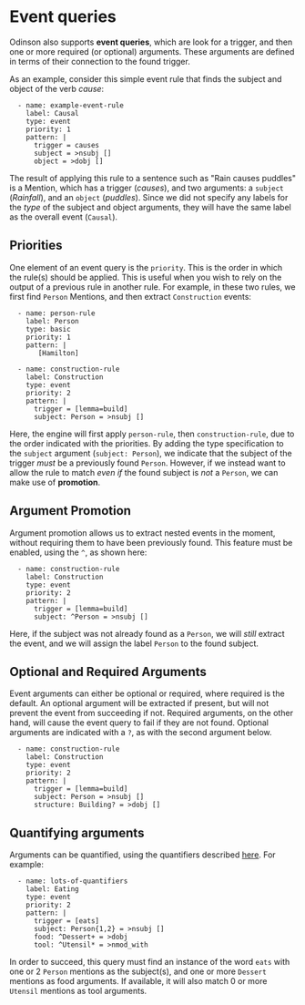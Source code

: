 # Event queries

Odinson also supports **event queries**, which are look for a trigger, and then one or more required (or optional) arguments.
These arguments are defined in terms of their connection to the found trigger.

As an example, consider this simple event rule that finds the subject and object of the verb _cause_:

      - name: example-event-rule
        label: Causal
        type: event
        priority: 1
        pattern: |
          trigger = causes
          subject = >nsubj []
          object = >dobj [] 

The result of applying this rule to a sentence such as "Rain causes puddles" is a Mention, which has a trigger (_causes_), and two arguments: a `subject` (_Rainfall_), and an `object` (_puddles_).
Since we did not specify any labels for the _type_ of the subject and object arguments, they will have the same label as the overall event (`Causal`).

## Priorities

One element of an event query is the `priority`.  This is the order in which the rule(s) should be applied.  This is useful when you wish to rely on the output of a previous rule in another rule.
For example, in these two rules, we first find `Person` Mentions, and then extract `Construction` events:

      - name: person-rule
        label: Person
        type: basic
        priority: 1
        pattern: |
           [Hamilton]

      - name: construction-rule
        label: Construction
        type: event
        priority: 2
        pattern: |
          trigger = [lemma=build]
          subject: Person = >nsubj [] 

Here, the engine will first apply `person-rule`, then `construction-rule`, due to the order indicated with the priorities.
By adding the type specification to the `subject` argument (`subject: Person`), we indicate that the subject of the trigger _must_ be a previously found `Person`.
However, if we instead want to allow the rule to match _even if_ the found subject is _not_ a `Person`, we can make use of **promotion**.


## Argument Promotion

Argument promotion allows us to extract nested events in the moment, without requiring them to have been previously found. 
This feature must be enabled, using the `^`, as shown here:

      - name: construction-rule
        label: Construction
        type: event
        priority: 2
        pattern: |
          trigger = [lemma=build]
          subject: ^Person = >nsubj []

Here, if the subject was not already found as a `Person`, we will _still_ extract the event, and we will assign the label `Person` to the found subject.

## Optional and Required Arguments

Event arguments can either be optional or required, where required is the default.  An optional argument will be extracted if present, but will not prevent the event from succeeding if not.  Required arguments, on the other hand, will cause the event query to fail if they are not found.
Optional arguments are indicated with a `?`, as with the second argument below.

      - name: construction-rule
        label: Construction
        type: event
        priority: 2
        pattern: |
          trigger = [lemma=build]
          subject: Person = >nsubj []
          structure: Building? = >dobj []

## Quantifying arguments

Arguments can be quantified, using the quantifiers described [here](quantifiers.md).
For example:

      - name: lots-of-quantifiers
        label: Eating
        type: event
        priority: 2
        pattern: |
          trigger = [eats]
          subject: Person{1,2} = >nsubj []
          food: ^Dessert+ = >dobj
          tool: ^Utensil* = >nmod_with

In order to succeed, this query must find an instance of the word `eats` with one or 2 `Person` mentions as the subject(s), and one or more `Dessert` mentions as food arguments.  If available, it will also match 0 or more `Utensil` mentions as tool arguments.  
 

